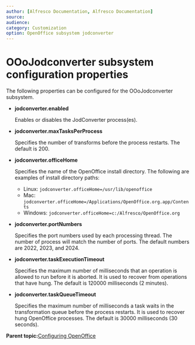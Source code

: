 ```yaml
---
author: [Alfresco Documentation, Alfresco Documentation]
source: 
audience: 
category: Customization
option: OpenOffice subsystem jodconverter
---
```


# OOoJodconverter subsystem configuration properties

The following properties can be configured for the OOoJodconverter subsystem.

-   **jodconverter.enabled**

    Enables or disables the JodConverter process\(es\).

-   **jodconverter.maxTasksPerProcess**

    Specifies the number of transforms before the process restarts. The default is 200.

-   **jodconverter.officeHome**

    Specifies the name of the OpenOffice install directory. The following are examples of install directory paths:

    -   Linux: `jodconverter.officeHome=/usr/lib/openoffice`
    -   Mac: `jodconverter.officeHome=/Applications/OpenOffice.org.app/Contents`
    -   Windows: `jodconverter.officeHome=c:/Alfresco/OpenOffice.org`
-   **jodconverter.portNumbers**

    Specifies the port numbers used by each processing thread. The number of process will match the number of ports. The default numbers are 2022, 2023, and 2024.

-   **jodconverter.taskExecutionTimeout**

    Specifies the maximum number of milliseconds that an operation is allowed to run before it is aborted. It is used to recover from operations that have hung. The default is 120000 milliseconds \(2 minutes\).

-   **jodconverter.taskQueueTimeout**

    Specifies the maximum number of milliseconds a task waits in the transformation queue before the process restarts. It is used to recover hung OpenOffice processes. The default is 30000 milliseconds \(30 seconds\).


**Parent topic:**[Configuring OpenOffice](../concepts/OOo-subsystems-intro.md)


